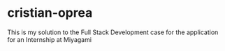 # cristian-oprea
This is my solution to the Full Stack Development case for the application for an Internship at Miyagami
